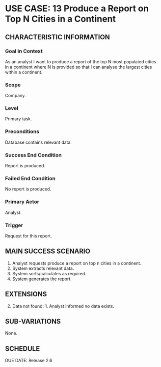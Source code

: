 # USE CASE: 13 Produce a Report on Top N Cities in a Continent

## CHARACTERISTIC INFORMATION

### Goal in Context

As an analyst I want to produce a report of the top N most populated cities in a continent where N is provided so that I can analyse the largest cities within a continent.

### Scope

Company.

### Level

Primary task.

### Preconditions

Database contains relevant data.

### Success End Condition

Report is produced.
### Failed End Condition

No report is produced.

### Primary Actor

Analyst.

### Trigger

Request for this report.

## MAIN SUCCESS SCENARIO

  1. Analyst requests produce a report on top n cities in a continent.
  2. System extracts relevant data.
  3. System sorts/calculates as required.
  4. System generates the report.

## EXTENSIONS

  2. Data not found:
    1. Analyst informed no data exists.

## SUB-VARIATIONS

None.

## SCHEDULE

DUE DATE: Release 2.6
